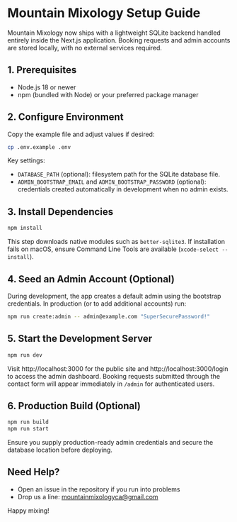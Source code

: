 # Mountain Mixology Setup Guide

Mountain Mixology now ships with a lightweight SQLite backend handled entirely
inside the Next.js application. Booking requests and admin accounts are stored
locally, with no external services required.

## 1. Prerequisites

- Node.js 18 or newer
- npm (bundled with Node) or your preferred package manager

## 2. Configure Environment

Copy the example file and adjust values if desired:

```bash
cp .env.example .env
```

Key settings:

- `DATABASE_PATH` (optional): filesystem path for the SQLite database file.
- `ADMIN_BOOTSTRAP_EMAIL` and `ADMIN_BOOTSTRAP_PASSWORD` (optional): credentials
  created automatically in development when no admin exists.

## 3. Install Dependencies

```bash
npm install
```

This step downloads native modules such as `better-sqlite3`. If installation
fails on macOS, ensure Command Line Tools are available (`xcode-select --install`).

## 4. Seed an Admin Account (Optional)

During development, the app creates a default admin using the bootstrap
credentials. In production (or to add additional accounts) run:

```bash
npm run create:admin -- admin@example.com "SuperSecurePassword!"
```

## 5. Start the Development Server

```bash
npm run dev
```

Visit http://localhost:3000 for the public site and http://localhost:3000/login
to access the admin dashboard. Booking requests submitted through the contact
form will appear immediately in `/admin` for authenticated users.

## 6. Production Build (Optional)

```bash
npm run build
npm run start
```

Ensure you supply production-ready admin credentials and secure the database
location before deploying.

## Need Help?

- Open an issue in the repository if you run into problems
- Drop us a line: mountainmixologyca@gmail.com

Happy mixing!
